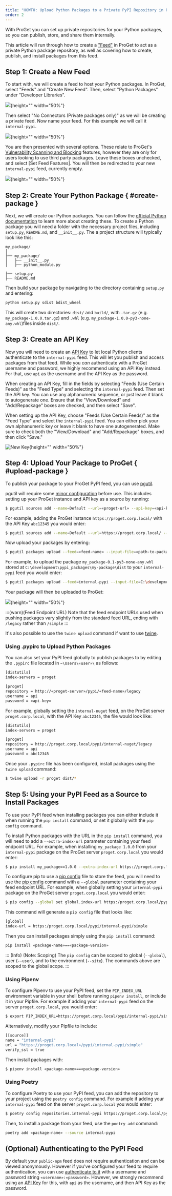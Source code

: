 ```yaml
---
title: "HOWTO: Upload Python Packages to a Private PyPI Repository in ProGet"
order: 2
---
```


With ProGet you can set up private repositories for your Python packages, so you can publish, store, and share them internally.

This article will run through how to create a ["Feed"](/docs/proget/feeds/feed-overview) in ProGet to act as a private Python package repository, as well as covering how to create, publish, and install packages from this feed.

## Step 1: Create a New Feed

To start with, we will create a feed to host your Python packages. In ProGet, select "Feeds" and "Create New Feed". Then, select "Python Packages" under "Developer Libraries".

![](/resources/docs/proget-pypi-createfeed.png){height="" width="50%"}

Then select "No Connectors (Private packages only)" as we will be creating a private feed. Now name your feed. For this example we will call it `internal-pypi`.

![](/resources/docs/proget-pypi-internal-namefeed.png){height="" width="50%"}

You are then presented with several options. These relate to ProGet's [Vulnerability Scanning and Blocking](/docs/proget/sca/vulnerabilities) features, however they are only for users looking to use third party packages. Leave these boxes unchecked, and select [Set Feed Features]. You will then be redirected to your new `internal-pypi` feed, currently empty.

![](/resources/docs/proget-pypi-internal-empty.png){height="" width="50%"}

## Step 2: Create Your Python Package { #create-package }

Next, we will create our Python packages. You can follow the [official Python documentation](https://packaging.python.org/en/latest/tutorials/packaging-projects/) to learn more about creating these. To create a Python package you will need a folder with the necessary project files, including `setup.py`, `README.md`, and `__init__.py`. The a project structure will typically look like this:

```plaintext
my_package/
│
├── my_package/
│   ├── __init__.py
│   ├── python_module.py

├── setup.py
├── README.md
```

Then build your package by navigating to the directory containing `setup.py` and entering:

```bash
python setup.py sdist bdist_wheel  
```

This will create two directories: `dist/` and `build/`, with `.tar.gz` (e.g. `my_package-1.0.0.tar.gz`) and `.whl` (e.g. `my_package-1.0.0-py3-none-any.whl`)files inside `dist/`.

## Step 3: Create an API Key

Now you will need to create an [API Key](/docs/proget/reference-api/proget-apikeys) to let local Python clients authenticate to the `internal-pypi` feed. This will let you publish and access packages from that feed. While you _can_ authenticate with a ProGet username and password, we highly recommend using an API Key instead. For that, use `api` as the username and the API Key as the password.

When creating an API Key, fill in the fields by selecting "Feeds (Use Certain Feeds)" as the "Feed Type" and selecting the `internal-pypi` feed. Then set the API key. You can use any alphanumeric sequence, or just leave it blank to autogenerate one. Ensure that the "View/Download" and "Add/Repackage" boxes are checked, and then select "Save".

When setting up the API Key, choose "Feeds (Use Certain Feeds)" as the "Feed Type" and select the `internal-pypi` feed. You can either pick your own alphanumeric key or leave it blank to have one autogenerated. Make sure to check both the "View/Download" and "Add/Repackage" boxes, and then click "Save."

![New Key](/resources/docs/proget-pypi-api.png){height="" width="50%"}

## Step 4: Upload Your Package to ProGet { #upload-package }

To publish your package to your ProGet PyPI feed, you can use [pgutil](/docs/proget/reference-api/proget-pgutil).

pgutil will require some [minor configuration](/docs/proget/reference-api/proget-pgutil#sources) before use. This includes setting up your ProGet instance and API key as a source by running:

```bash
$ pgutil sources add --name=Default --url=«proget-url» --api-key=«api-key»
```

For example, adding the ProGet instance `https://proget.corp.local/` with the API Key `abc12345` you would enter:

```bash
$ pgutil sources add --name=Default --url=https://proget.corp.local/ --api-key=abc12345
```

Now upload your packages by entering:

```bash
$ pgutil packages upload --feed=«feed-name» --input-file=«path-to-package»
```

For example, to upload the package `my_package-0.1-py3-none-any.whl` stored at `C:\development\pypi_packages\my-package\dist` to your `internal-pypi` feed you would enter:

```bash
$ pgutil packages upload --feed=internal-pypi --input-file=C:\development\pypi_packages\my-package\dist\my_package-0.1-py3-none-any.whl
```

Your package will then be uploaded to ProGet:

![](/resources/docs/proget-pypi-internal-uploaded.png){height="" width="50%"}

:::(warn)(Feed Endpoint URL)
Note that the feed endpoint URLs used when pushing packages vary slightly from the standard feed URL, ending with `/legacy` rather than `/simple`
:::

It's also possible to use the `twine upload` command if want to use [twine](https://pypi.org/project/twine/). 

### Using .pypirc to Upload Python Packages

You can also set your PyPI feed globally to publish packages to by editing the `.pypirc` file located in `~\Users\«user»\` as follows:

```bash
[distutils] 
index-servers = proget 

[proget] 
repository = http://«proget-server»/pypi/«feed-name»/legacy
username = api
password = «api-key»
```

For example, globally setting the `internal-nuget` feed, on the ProGet server `proget.corp.local`, with the API Key `abc12345`, the file would look like:

```bash
[distutils] 
index-servers = proget 

[proget] 
repository = http://proget.corp.local/pypi/internal-nuget/legacy
username = api
password = abc12345
```

Once your `.pypirc` file has been configured, install packages using the `twine upload` command:

```bash
$ twine upload -r proget dist/*
```

## Step 5: Using your PyPI Feed as a Source to Install Packages

To use your PyPI feed when installing packages you can either include it when running the `pip install` command, or set it globally with the `pip config` command. 

To install Python packages with the URL in the `pip install` command, you will need to add a `--extra-index-url` parameter containing your feed endpoint URL. For example, when installing `my_package 1.0.0` from your `internal-pypi` package on the ProGet server `proget.corp.local` you would enter:

```bash
$ pip install my_package==1.0.0 --extra-index-url https://proget.corp.local/pypi/internal-pypi/simple
```

To configure pip to use a [pip config](https://pip.pypa.io/en/stable/topics/configuration/) file to store the feed, you will need to use the [pip config](https://pip.pypa.io/en/stable/cli/pip_config/) command with a `--global` parameter containing your feed endpoint URL. For example, when globally setting your `internal-pypi` package on the ProGet server `proget.corp.local` you would enter:

```bash
$ pip config --global set global.index-url https:/proget.corp.local/pypi/internal-pypi/simple 
```

This command will generate a `pip config` file that looks like:

```bash
[global]
index-url = https:/proget.corp.local/pypi/internal-pypi/simple
```

Then you can install packages simply using the `pip install` command:

```bash
pip install «package-name»==«package-version»
```

::: (Info) (Note: Scoping)
The `pip config` can be scoped to global (`--global`), user (`--user`), and to the environment (`--site`). The commands above are scoped to the global scope.
:::

### Using Pipenv

To configure Pipenv to use your PyPI feed, set the `PIP_INDEX_URL` environment variable in your shell before running `pipenv install`, or include it in your Pipfile. For example if adding your `internal-pypi` feed on the server `proget.corp.local`, you would enter:

```bash
$ export PIP_INDEX_URL=https://proget.corp.local/pypi/internal-pypi/simple
```

Alternatively, modify your Pipfile to include:

```bash
[[source]]
name = "internal-pypi"
url = "https://proget.corp.local»/pypi/internal-pypi/simple"
verify_ssl = true
```

Then install packages with:

```bash
$ pipenv install «package-name»==«package-version»
```

### Using Poetry

To configure Poetry to use your PyPI feed, you can add the repository to your project using the `poetry config` command. For example if adding your `internal-pypi` feed on the server `proget.corp.local` you would enter:

```bash
$ poetry config repositories.internal-pypi https://proget.corp.local/pypi/internal-pypi/simple
```

Then, to install a package from your feed, use the `poetry add` command:

```bash
poetry add «package-name» --source internal-pypi
```

## (Optional) Authenticating to the PyPI Feed

By default your `public-npm` feed does not require authentication and can be viewed anonymously. However if you've configured your feed to require authentication, you can use [authenticate to it](/docs/proget/feeds/pypi#authenticating-to-a-pypi-feed) with a username and password string `«username»:«password»`. However, we strongly recommend using an [API Key](/docs/proget/reference-api/proget-apikeys) for this, with `api` as the username, and then API Key as the password.